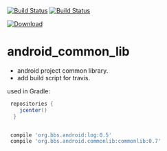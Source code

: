 [![Build Status](https://travis-ci.org/luoqii/android_common_lib.png?branch=master)](https://travis-ci.org/luoqii/android_common_lib)
[![Build Status](https://circleci.com/gh/luoqii/android_common_lib.svg?style=shield&circle-token=:circle-token)](https://circleci.com/gh/luoqii/android_common_lib)


[![Download](https://api.bintray.com/packages/luoqii/maven/android-common-lib/images/download.svg) ](https://bintray.com/luoqii/maven/android-common-lib/_latestVersion)

android_common_lib
==================
* android project common library.
* add build script for travis.



used in Gradle:
```groovy
 repositories {
    jcenter()
  }


 compile 'org.bbs.android:log:0.5'
 compile 'org.bbs.android.commonlib:commonlib:0.7'
```
[99998]:htt://nonexist.com/ "sync lib version with jcenter.gradle"
[99999]:http://wowubuntu.com/markdown/#p "Markdown 语法说明"


